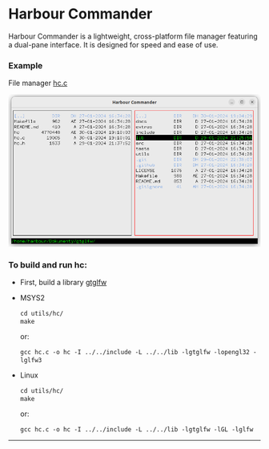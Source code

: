 # Harbour Commander

Harbour Commander is a lightweight, cross-platform file manager featuring a dual-pane interface. It is designed for speed and ease of use.

### Example

File manager [hc.c](hc.c)

![Main](../../docs/assets/img/hc.png)

### To build and run hc:

- First, build a library [gtglfw](../../docs/README.md)

- MSYS2
   ```
   cd utils/hc/
   make
   ```
   or:
   ```
   gcc hc.c -o hc -I ../../include -L ../../lib -lgtglfw -lopengl32 -lglfw3
   ```
- Linux
   ```
   cd utils/hc/
   make
   ```
   or:
   ```
   gcc hc.c -o hc -I ../../include -L ../../lib -lgtglfw -lGL -lglfw
   ```
---
